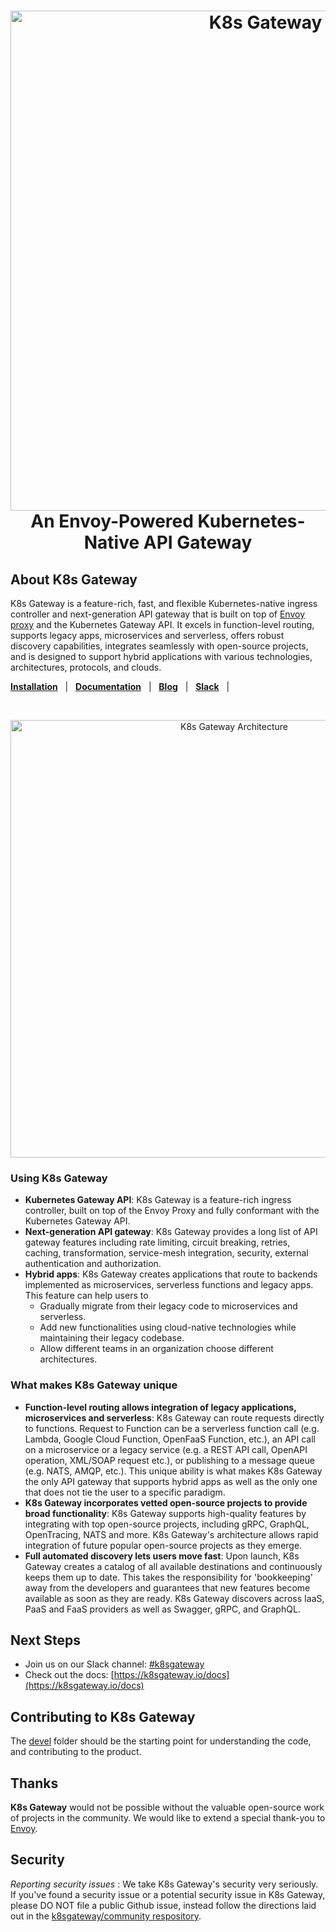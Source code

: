 

<h1 align="center">
    <img src="https://github.com/k8sgateway/k8sgateway.io/blob/main/static/logo.svg" alt="K8s Gateway" width="800">
  <br> 
  An Envoy-Powered Kubernetes-Native API Gateway
</h1>

## About K8s Gateway
K8s Gateway is a feature-rich, fast, and flexible Kubernetes-native ingress controller and next-generation API gateway that is built on top of [Envoy proxy](https://www.envoyproxy.io) and the Kubernetes Gateway API. It excels in function-level routing, supports legacy apps, microservices and serverless, offers robust discovery capabilities, integrates seamlessly with open-source projects, and is designed to support hybrid applications with various technologies, architectures, protocols, and clouds. 

[**Installation**](https://k8sgateway.io/docs/quickstart/) &nbsp; |
&nbsp; [**Documentation**](https://k8sgateway.io/docs) &nbsp; |
&nbsp; [**Blog**](https://k8sgateway.io/docs/) &nbsp; |
&nbsp; [**Slack**](https://cloud-native.slack.com/archives/C080D3PJMS4) &nbsp; |

<BR><center><img src="https://github.com/k8sgateway/k8sgateway.io/blob/main/assets/img/component-architecture.svg" alt="K8s Gateway Architecture" width="700"></center>

### Using K8s Gateway
- **Kubernetes Gateway API**: K8s Gateway is a feature-rich ingress controller, built on top of the Envoy Proxy and fully conformant with the Kubernetes Gateway API.
- **Next-generation API gateway**: K8s Gateway provides a long list of API gateway features including rate limiting, circuit breaking, retries, caching, transformation, service-mesh integration, security, external authentication and authorization.
- **Hybrid apps**: K8s Gateway creates applications that route to backends implemented as microservices, serverless functions and legacy apps. This feature can help users to
  * Gradually migrate from their legacy code to microservices and serverless.
  * Add new functionalities using cloud-native technologies while maintaining their legacy codebase.
  * Allow different teams in an organization choose different architectures. 


### What makes K8s Gateway unique
- **Function-level routing allows integration of legacy applications, microservices and serverless**: K8s Gateway can route requests directly to functions. Request to Function can be a serverless function call (e.g. Lambda, Google Cloud Function, OpenFaaS Function, etc.), an API call on a microservice or a legacy service (e.g. a REST API call, OpenAPI operation, XML/SOAP request etc.), or publishing to a message queue (e.g. NATS, AMQP, etc.). This unique ability is what makes K8s Gateway the only API gateway that supports hybrid apps as well as the only one that does not tie the user to a specific paradigm.
- **K8s Gateway incorporates vetted open-source projects to provide broad functionality**: K8s Gateway supports high-quality features by integrating with top open-source projects, including gRPC, GraphQL, OpenTracing, NATS and more. K8s Gateway's architecture allows rapid integration of future popular open-source projects as they emerge.
- **Full automated discovery lets users move fast**: Upon launch, K8s Gateway creates a catalog of all available destinations and continuously keeps them up to date. This takes the responsibility for 'bookkeeping' away from the developers and guarantees that new features become available as soon as they are ready. K8s Gateway discovers across IaaS, PaaS and FaaS providers as well as Swagger, gRPC, and GraphQL.


## Next Steps
- Join us on our Slack channel: [#k8sgateway](https://cloud-native.slack.com/archives/C080D3PJMS4)
- Check out the docs: [https://k8sgateway.io/docs](https://k8sgateway.io/docs)

## Contributing to K8s Gateway
The [devel](devel) folder should be the starting point for understanding the code, and contributing to the product.

## Thanks
**K8s Gateway** would not be possible without the valuable open-source work of projects in the community. We would like to extend a special thank-you to [Envoy](https://www.envoyproxy.io).


## Security
*Reporting security issues* : We take K8s Gateway's security very seriously. If you've found a security issue or a potential security issue in K8s Gateway, please DO NOT file a public Github issue, instead follow the directions laid out in the [k8sgateway/community respository](https://github.com/k8sgateway/community/blob/main/CVE.md).
